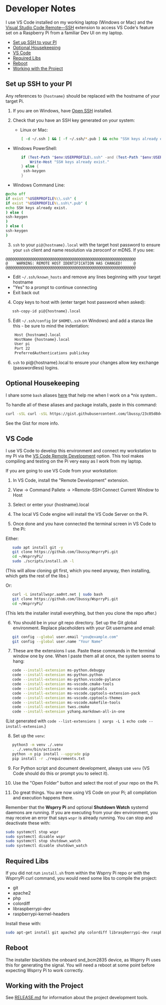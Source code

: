 <!-- omit in toc -->
# Developer Notes

I use VS Code installed on my working laptop (Windows or Mac) and the [Visual Studio Code Remote—SSH](https://code.visualstudio.com/docs/remote/ssh) extension to access VS Code's feature set on a Raspberry Pi from a familiar Dev UI on my laptop.

- [Set up SSH to your PI](#set-up-ssh-to-your-pi)
- [Optional Housekeeping](#optional-housekeeping)
- [VS Code](#vs-code)
- [Required Libs](#required-libs)
- [Reboot](#reboot)
- [Working with the Project](#working-with-the-project)

## Set up SSH to your PI

Any references to `{hostname}` should be replaced with the hostname of your target Pi.

1. If you are on Windows, have [Open SSH](https://windowsloop.com/install-openssh-server-windows-11/) installed.
   
2. Check that you have an SSH key generated on your system:

   * Linux or Mac:

 ``` bash
        [ -d ~/.ssh ] && [ -f ~/.ssh/*.pub ] && echo "SSH keys already exists." || ssh-keygen
 ```

   * Windows PowerShell:

 ``` PowerShell
        if (Test-Path "$env:USERPROFILE\.ssh" -and (Test-Path "$env:USERPROFILE\.ssh\*.pub")) {
            Write-Host "SSH keys already exist."
        } else {
         ssh-keygen
        }
 ```

   * Windows Command Line:

 ``` cmd
 @echo off
 if exist "%USERPROFILE%\\.ssh" (
 if exist "%USERPROFILE%\.ssh\*.pub" (
 echo SSH keys already exist.
 ) else (
 ssh-keygen
 )
 ) else (
 ssh-keygen
 )
 ```

3. `ssh` to your `pi@{hostname}.local` with the target host password to ensure your `ssh` client and name resolution via zeroconf or mDNS. If you see:

 ```
 @@@@@@@@@@@@@@@@@@@@@@@@@@@@@@@@@@@@@@@@@@@@@@@@@@@@@@@@@@@
 @    WARNING: REMOTE HOST IDENTIFICATION HAS CHANGED!     @
 @@@@@@@@@@@@@@@@@@@@@@@@@@@@@@@@@@@@@@@@@@@@@@@@@@@@@@@@@@@
 ```

   * Edit `~/.ssh/known_hosts` and remove any lines beginning with your target hostname
   * "Yes" to a prompt to continue connecting
   * Exit back out

4. Copy keys to host with (enter target host password when asked):
   
 ``` bash
    ssh-copy-id pi@{hostname}.local
 ```

5. Edit `~/.ssh/config` (or `$HOME\.ssh` on Windows) and add a stanza like this - be sure to mind the indentation:

 ``` bash
     Host {hostname}.local
     HostName {hostname}.local
     User pi
     Port 22
     PreferredAuthentications publickey
 ```

6. `ssh` to pi@{hostname}.local to ensure your changes allow key exchange (passwordless) logins.

## Optional Housekeeping

I share some `bash` aliases [here](https://gist.github.com/lbussy/23c05d8dc8c24d8d8edddf1d381f1c8b) that help me when I work on a *nix system..

To handle all of these aliases and package installs, paste in this command:

``` bash
curl -sSL curl -sSL https://gist.githubusercontent.com/lbussy/23c05d8dc8c24d8d8edddf1d381f1c8b/raw/25835fe54b3b907fb978926e3358cac174f11c87/install_aliases.sh | bash
```

See the Gist for more info.

## VS Code

I use VS Code to develop this environment and connect my workstation to my Pi via the [VS Code Remote Development](https://code.visualstudio.com/docs/remote/remote-overview) option. This tool makes compiling and testing on the Pi very easy as I work from my laptop.

If you are going to use VS Code from your workstation:

1. In VS Code, install the "Remote Development" extension.

2. View -> Command Pallete -> >Remote-SSH:Connect Current Window to Host

3. Select or enter your {hostname}.local

4. The local VS Code engine will install the VS Code Server on the Pi.

5. Once done and you have connected the terminal screen in VS Code to the Pi:

 Either:

 ``` bash
    sudo apt install git -y
    git clone https://github.com/lbussy/WsprryPi.git
    cd ~/WsprryPi/
    sudo ./scripts/install.sh -l
 ```

 (This will allow cloning git first, which you need anyway, then installing, which gets the rest of the libs.)

 Or:

 ``` bash
    curl -L installwspr.aa0nt.net | sudo bash
    git clone https://github.com/lbussy/WsprryPi.git
    cd ~/WsprryPi/
 ```
  
 (This lets the installer install everything, but then you clone the repo after.)

6. You should be in your git repo directory. Set up the Git global environment. Replace placeholders with your Git username and email:

 ``` bash
    git config --global user.email "you@example.com"
    git config --global user.name "Your Name"
 ```

7. These are the extensions I use. Paste these commands in the terminal window one by one. When I paste them all at once, the system seems to hang:

 ``` bash
    code --install-extension ms-python.debugpy
    code --install-extension ms-python.python
    code --install-extension ms-python.vscode-pylance
    code --install-extension ms-vscode.cmake-tools
    code --install-extension ms-vscode.cpptools
    code --install-extension ms-vscode.cpptools-extension-pack
    code --install-extension ms-vscode.cpptools-themes
    code --install-extension ms-vscode.makefile-tools
    code --install-extension twxs.cmake
    code --install-extension yzhang.markdown-all-in-one
 ```

 (List generated with `code --list-extensions | xargs -L 1 echo code --install-extension`.)

8. Set up the `venv`:

 ``` bash
    python3 -m venv ./.venv
    . ./.venv/bin/activate
    python -m pip install --upgrade pip
    pip install -r ./requirements.txt
 ```

9. For Python script and document development, always use `venv` (VS Code should do this or prompt you to select it).

10. Use the "Open Folder" button and select the root of your repo on the Pi.

11. Do great things. You are now using VS Code on your Pi; all compilation and execution happens there.

Remember that the **Wsprry Pi** and optional **Shutdown Watch** systemd daemons are running. If you are executing from your dev environment, you may receive an error that says `wspr` is already running. You can stop and deactivate these with:

``` bash
sudo systemctl stop wspr
sudo systemctl disable wspr
sudo systemctl stop shutdown_watch
sudo systemctl disable shutdown_watch
```

## Required Libs

If you did not run `install.sh` from within the Wsprry Pi repo or with the WsprryPi curl command, you would need some libs to compile the project:

* git
* apache2
* php
* colordiff
* libraspberrypi-dev
* raspberrypi-kernel-headers

Install these with:

``` bash
sudo apt-get install git apache2 php colordiff libraspberrypi-dev raspberrypi-kernel-headers -y
```

## Reboot

The installer blacklists the onboard snd_bcm2835 device, as Wsprry Pi uses this for generating the signal. You will need a reboot at some point before expecting Wsprry Pi to work correctly.

## Working with the Project

See [RELEASE.md](./scripts/RELEASE.md) for information about the project development tools.
